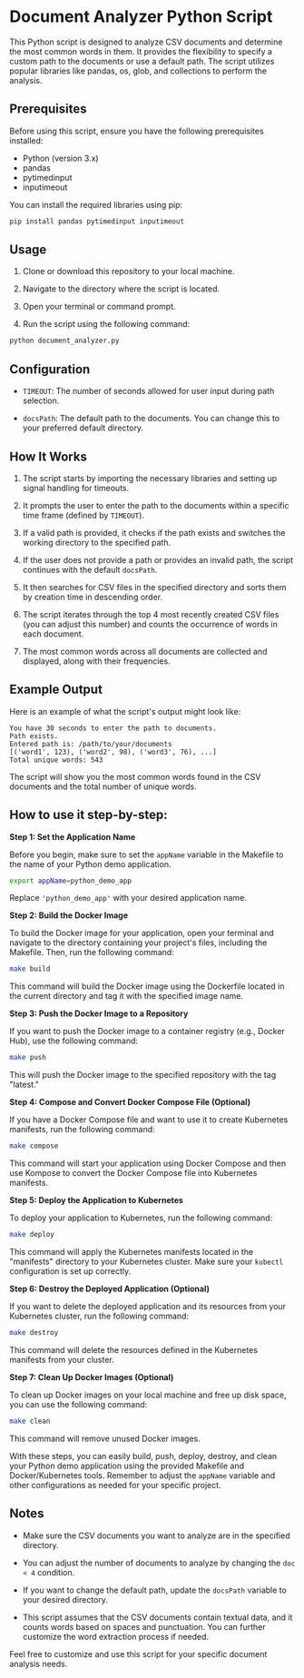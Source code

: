 # Document Analyzer Python Script

This Python script is designed to analyze CSV documents and determine the most common words in them. It provides the flexibility to specify a custom path to the documents or use a default path. The script utilizes popular libraries like pandas, os, glob, and collections to perform the analysis.

## Prerequisites

Before using this script, ensure you have the following prerequisites installed:

- Python (version 3.x)
- pandas
- pytimedinput
- inputimeout

You can install the required libraries using pip:

```bash
pip install pandas pytimedinput inputimeout
```

## Usage

1. Clone or download this repository to your local machine.

2. Navigate to the directory where the script is located.

3. Open your terminal or command prompt.

4. Run the script using the following command:

```bash
python document_analyzer.py
```

## Configuration

- `TIMEOUT`: The number of seconds allowed for user input during path selection.

- `docsPath`: The default path to the documents. You can change this to your preferred default directory.

## How It Works

1. The script starts by importing the necessary libraries and setting up signal handling for timeouts.

2. It prompts the user to enter the path to the documents within a specific time frame (defined by `TIMEOUT`).

3. If a valid path is provided, it checks if the path exists and switches the working directory to the specified path.

4. If the user does not provide a path or provides an invalid path, the script continues with the default `docsPath`.

5. It then searches for CSV files in the specified directory and sorts them by creation time in descending order.

6. The script iterates through the top 4 most recently created CSV files (you can adjust this number) and counts the occurrence of words in each document.

7. The most common words across all documents are collected and displayed, along with their frequencies.

## Example Output

Here is an example of what the script's output might look like:

```plaintext
You have 30 seconds to enter the path to documents.
Path exists.
Entered path is: /path/to/your/documents
[('word1', 123), ('word2', 98), ('word3', 76), ...]
Total unique words: 543
```

The script will show you the most common words found in the CSV documents and the total number of unique words.

## How to use it step-by-step:

**Step 1: Set the Application Name**

Before you begin, make sure to set the `appName` variable in the Makefile to the name of your Python demo application.

```bash
export appName=python_demo_app
```

Replace `'python_demo_app'` with your desired application name.

**Step 2: Build the Docker Image**

To build the Docker image for your application, open your terminal and navigate to the directory containing your project's files, including the Makefile. Then, run the following command:

```bash
make build
```

This command will build the Docker image using the Dockerfile located in the current directory and tag it with the specified image name.

**Step 3: Push the Docker Image to a Repository**

If you want to push the Docker image to a container registry (e.g., Docker Hub), use the following command:

```bash
make push
```

This will push the Docker image to the specified repository with the tag "latest."

**Step 4: Compose and Convert Docker Compose File (Optional)**

If you have a Docker Compose file and want to use it to create Kubernetes manifests, run the following command:

```bash
make compose
```

This command will start your application using Docker Compose and then use Kompose to convert the Docker Compose file into Kubernetes manifests.

**Step 5: Deploy the Application to Kubernetes**

To deploy your application to Kubernetes, run the following command:

```bash
make deploy
```

This command will apply the Kubernetes manifests located in the "manifests" directory to your Kubernetes cluster. Make sure your `kubectl` configuration is set up correctly.

**Step 6: Destroy the Deployed Application (Optional)**

If you want to delete the deployed application and its resources from your Kubernetes cluster, run the following command:

```bash
make destroy
```

This command will delete the resources defined in the Kubernetes manifests from your cluster.

**Step 7: Clean Up Docker Images (Optional)**

To clean up Docker images on your local machine and free up disk space, you can use the following command:

```bash
make clean
```

This command will remove unused Docker images.

With these steps, you can easily build, push, deploy, destroy, and clean your Python demo application using the provided Makefile and Docker/Kubernetes tools. Remember to adjust the `appName` variable and other configurations as needed for your specific project.

## Notes

- Make sure the CSV documents you want to analyze are in the specified directory.

- You can adjust the number of documents to analyze by changing the `doc < 4` condition.

- If you want to change the default path, update the `docsPath` variable to your desired directory.

- This script assumes that the CSV documents contain textual data, and it counts words based on spaces and punctuation. You can further customize the word extraction process if needed.

Feel free to customize and use this script for your specific document analysis needs.